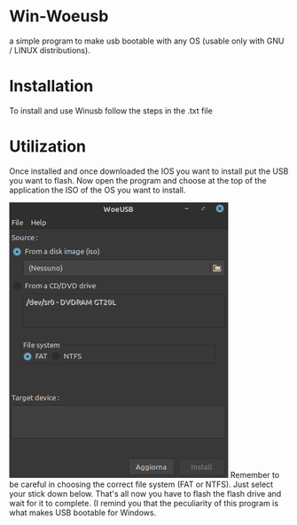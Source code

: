 # Win-Woeusb
a simple program to make usb bootable with any OS (usable only with GNU / LINUX distributions).
# Installation
To install and use Winusb follow the steps in the .txt file 
# Utilization
Once installed and once downloaded the IOS you want to install put the USB you want to flash. Now open the program and choose at the top of the application the ISO of the OS you want to install.

![Alt tag](https://github.com/macintosh03/Win-Woeusb/blob/master/Schermata%20del%202020-05-20%2013-55-20.png)
Remember to be careful in choosing the correct file system (FAT or NTFS).
Just select your stick down below. That's all now you have to flash the flash drive and wait for it to complete.
(I remind you that the peculiarity of this program is what makes USB bootable for Windows.

